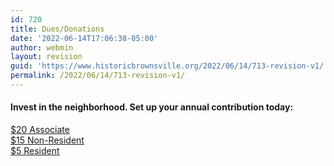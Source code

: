```yaml
---
id: 720
title: Dues/Donations
date: '2022-06-14T17:06:38-05:00'
author: webmin
layout: revision
guid: 'https://www.historicbrownsville.org/2022/06/14/713-revision-v1/'
permalink: /2022/06/14/713-revision-v1/
---
```


<!-- wp:heading {"level":4} -->
<h4>Invest in the neighborhood. Set up your annual contribution today:</h4>
<!-- /wp:heading -->

<!-- wp:columns {"columns":3} -->
<div class="wp-block-columns has-3-columns"><!-- wp:column -->
<div class="wp-block-column"><!-- wp:button -->
<div class="wp-block-button"><a class="wp-block-button__link" href="https://buy.stripe.com/7sI6sffXw4v10kofYZ">$20 Associate</a></div>
<!-- /wp:button --></div>
<!-- /wp:column -->

<!-- wp:column -->
<div class="wp-block-column"><!-- wp:button -->
<div class="wp-block-button"><a class="wp-block-button__link" href="https://buy.stripe.com/bIY03R6mWf9F1os8wy">$15 Non-Resident</a></div>
<!-- /wp:button --></div>
<!-- /wp:column -->

<!-- wp:column -->
<div class="wp-block-column"><!-- wp:button -->
<div class="wp-block-button"><a class="wp-block-button__link" href="https://buy.stripe.com/28ocQD26G1iPaZ2bIL">$5 Resident</a></div>
<!-- /wp:button --></div>
<!-- /wp:column --></div>
<!-- /wp:columns -->